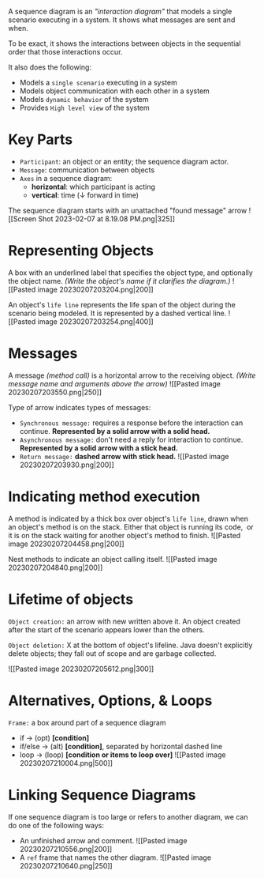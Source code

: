 A sequence diagram is an _"interaction diagram"_  that models a single scenario executing in a system. It shows what messages are sent and when.

To be exact, it shows the interactions between objects in the sequential order that those interactions occur.

It also does the following:
- Models a `single scenario` executing in a system
- Models object communication with each other in a system
- Models `dynamic behavior` of the system
- Provides `High level view` of the system

# Key Parts
- `Participant`: an object or an entity; the sequence diagram actor.
- `Message`: communication between objects
- `Axes` in a sequence diagram:
	- **horizontal**: which participant is acting
	- **vertical**: time (↓ forward in time)

The sequence diagram starts with an unattached "found message" arrow
![[Screen Shot 2023-02-07 at 8.19.08 PM.png|325]]

# Representing Objects
A box with an underlined label that specifies the object type, and optionally the object name. _(Write the object's name if it clarifies the diagram.)_
![[Pasted image 20230207203204.png|200]]

An object's `life line`  represents the life span of the object during the scenario being modeled. It is represented by a dashed vertical line.
![[Pasted image 20230207203254.png|400]]

# Messages
A message _(method call)_ is a horizontal arrow to the receiving object. _(Write message name and arguments above the arrow)_
![[Pasted image 20230207203550.png|250]]

Type of arrow indicates types of messages:
-   `Synchronous message:` requires a response before the interaction can continue. **Represented by a solid arrow with a solid head.**
-   `Asynchronous message:` don't need a reply for interaction to continue. **Represented by a solid arrow with a stick head.**
-   `Return message:` **dashed arrow with stick head.**
![[Pasted image 20230207203930.png|200]]

# Indicating method execution
A method is indicated by a thick box over object's `life line`, drawn when an object's method is on the stack.
Either that object is running its code,  or it is on the stack waiting for another object's method to finish.
![[Pasted image 20230207204458.png|200]]

Nest methods to indicate an object calling itself.
![[Pasted image 20230207204840.png|200]]

# Lifetime of objects
`Object creation:` an arrow with new written above it. An object created after the start of the scenario appears lower than the others.

`Object deletion:` X at the bottom of object's lifeline. Java doesn't explicitly delete objects; they fall out of scope and are garbage collected.

![[Pasted image 20230207205612.png|300]]

# Alternatives, Options, & Loops
`Frame:` a box around part of a sequence diagram
- if → (opt) **[condition]** 
- if/else → (alt) **[condition]**, separated by horizontal dashed line 
- loop → (loop) **[condition or items to loop over]**
![[Pasted image 20230207210004.png|500]]

# Linking Sequence Diagrams
If one sequence diagram is too large or refers to another diagram, we can do one of the following ways:
- An unfinished arrow and comment.
	![[Pasted image 20230207210556.png|200]]
-   A `ref` frame that names the other diagram.
	![[Pasted image 20230207210640.png|250]]

